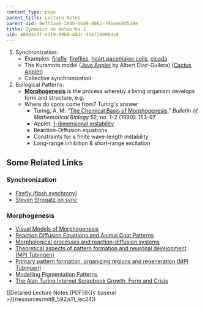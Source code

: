 ```yaml
---
content_type: page
parent_title: Lecture Notes
parent_uid: 9e7f1aa8-38db-6648-8063-791ee60d518e
title: Dynamics on Networks 2
uid: 48092cdf-d219-09b9-48dc-416f280084c8
---
```


1.  Synchronization:
    *   Examples: [firefly](http://ase.tufts.edu/biology/Firefly/#Light), [fireflies](http://www.youtube.com/watch?v=sROKYelaWbo), [heart pacemaker cells](http://en.wikipedia.org/wiki/Cardiac_pacemaker), [cicada](http://en.wikipedia.org/wiki/Cicada)
    *   The Kuramoto model ([Java Applet](http://www.ffn.ub.es/%7Ealbert/applets/Kuramoto.html) by Albert Diaz-Guilera) ([Cactus Applet](http://labs.sharengo.org/india/html/APPLET/JAVA/LEROYMERLIN/DATA/PRODUITS/DECO/CACTUS/))
    *   Collective synchronization
2.  Biological Patterns:
    *   [**Morphogenesis**](http://en.wikipedia.org/wiki/Morphogenesis) is the process whereby a living organism develops form and structure, e.g.
    *   Where do spots come from? Turing's answer
        *   Turing, A. M. "[The Chemical Basis of Morphogenesis](https://www.dna.caltech.edu/courses/cs191/paperscs191/turing.pdf)." _Bulletin of Mathematical Biology_ 52, no. 1–2 (1990): 153–97
        *   Applet: [1-dimensional instability](http://jcckit.sourceforge.net/examples.html)
        *   Reaction-Diffusion equations
        *   Constraints for a finite wave-length instability
        *   Long-range inhibition & short-range excitation

Some Related Links
------------------

### Synchronization

*   [Firefly (flash synchrony)](http://ccl.northwestern.edu/cm/models/firefly/)
*   [Steven Strogatz on sync](http://www.ted.com/index.php/talks/steven_strogatz_on_sync.html)

### Morphogenesis

*   [Visual Models of Morphogenesis](http://algorithmicbotany.org/vmm-deluxe/TableOfContents.html)
*   [Reaction Diffusion Equations and Animal Coat Patterns](http://www.sjsu.edu/faculty/watkins/murray.htm)
*   [Morphological processes and reaction-diffusion systems](http://www.swiss.ai.mit.edu/projects/amorphous/white-paper/amorph-new/node7.html)
*   [Theoretical aspects of pattern formation and neuronal development (MPI Tübingen)](http://www.eb.tuebingen.mpg.de/research/emeriti/hans-meinhardt/home.html)
*   [Primary pattern formation, organizing regions and regeneration (MPI Tübingen)](http://www.eb.tuebingen.mpg.de/research/emeriti/hans-meinhardt/primary.html)
*   [Modelling Pigmentation Patterns](http://www.ma.hw.ac.uk/%7Epainter/research/pigmentation/fish.html)
*   [The Alan Turing Internet Scrapbook Growth, Form and Crisis](http://www.turing.org.uk/turing/scrapbook/morph.html)

([Detailed Lecture Notes (PDF)]({{< baseurl >}}/resources/mit8_592js11_lec24))